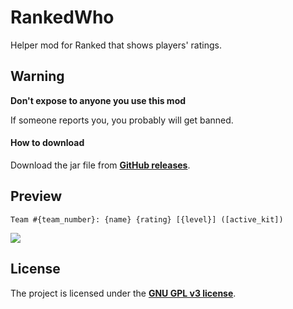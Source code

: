 # RankedWho

Helper mod for Ranked that shows players' ratings.

## Warning

**Don't expose to anyone you use this mod**

If someone reports you, you probably will get banned.

#### How to download

Download the jar file from [**GitHub releases**](https://github.com/mdashlw/ranked-who/releases/latest).

## Preview

`Team #{team_number}: {name} {rating} [{level}] ([active_kit])`

![](https://cdn.discordapp.com/attachments/514759495721811987/564382089324265472/unknown.png)

## License

The project is licensed under the **[GNU GPL v3 license](https://choosealicense.com/licenses/gpl-3.0/)**.
